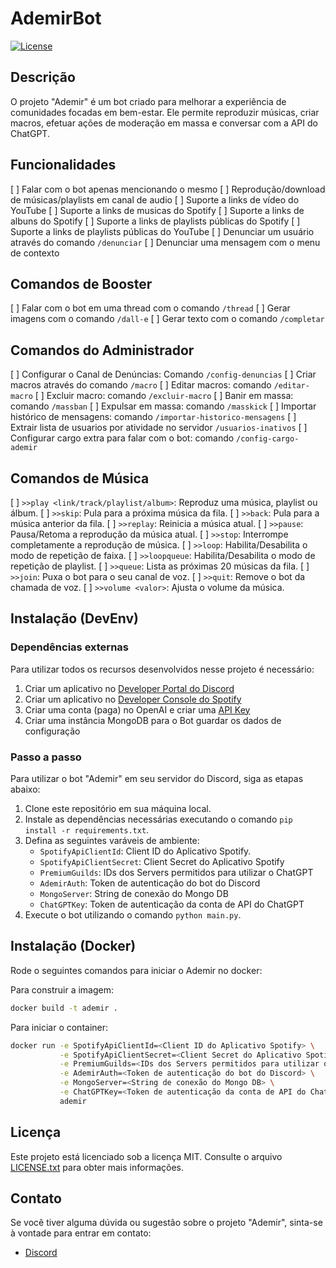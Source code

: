 # AdemirBot

[![License](https://img.shields.io/badge/license-MIT-blue.svg)](https://opensource.org/licenses/MIT)

## Descrição
O projeto "Ademir" é um bot criado para melhorar a experiência de comunidades focadas em bem-estar. Ele permite reproduzir músicas, criar macros, efetuar ações de moderação em massa e conversar com a API do ChatGPT.

## Funcionalidades
[ ] Falar com o bot apenas mencionando o mesmo
[ ] Reprodução/download de músicas/playlists em canal de audio
[ ] Suporte a links de vídeo do YouTube
[ ] Suporte a links de musicas do Spotify
[ ] Suporte a links de albuns do Spotify
[ ] Suporte a links de playlists públicas do Spotify
[ ] Suporte a links de playlists públicas do YouTube
[ ] Denunciar um usuário através do comando `/denunciar`
[ ] Denunciar uma mensagem com o menu de contexto

## Comandos de Booster
[ ] Falar com o bot em uma thread com o comando `/thread`
[ ] Gerar imagens com o comando `/dall-e`
[ ] Gerar texto com o comando `/completar`

## Comandos do Administrador
[ ] Configurar o Canal de Denúncias: Comando `/config-denuncias`
[ ] Criar macros através do comando `/macro`
[ ] Editar macros: comando `/editar-macro`
[ ] Excluir macro: comando `/excluir-macro`
[ ] Banir em massa: comando `/massban`
[ ] Expulsar em massa: comando `/masskick`
[ ] Importar histórico de mensagens: comando `/importar-historico-mensagens`
[ ] Extrair lista de usuarios por atividade no servidor `/usuarios-inativos`
[ ] Configurar cargo extra para falar com o bot: comando `/config-cargo-ademir`

## Comandos de Música
[ ] `>>play <link/track/playlist/album>`: Reproduz uma música, playlist ou álbum.
[ ] `>>skip`: Pula para a próxima música da fila.
[ ] `>>back`: Pula para a música anterior da fila.
[ ] `>>replay`: Reinicia a música atual.
[ ] `>>pause`: Pausa/Retoma a reprodução da música atual.
[ ] `>>stop`: Interrompe completamente a reprodução de música.
[ ] `>>loop`: Habilita/Desabilita o modo de repetição de faixa.
[ ] `>>loopqueue`: Habilita/Desabilita o modo de repetição de playlist.
[ ] `>>queue`: Lista as próximas 20 músicas da fila.
[ ] `>>join`: Puxa o bot para o seu canal de voz.
[ ] `>>quit`: Remove o bot da chamada de voz.
[ ] `>>volume <valor>`: Ajusta o volume da música.

## Instalação (DevEnv)

### Dependências externas
Para utilizar todos os recursos desenvolvidos nesse projeto é necessário:
1. Criar um aplicativo no [Developer Portal do Discord](https://discord.com/developers/docs/getting-started)
2. Criar um aplicativo no [Developer Console do Spotify](https://developer.spotify.com/documentation/web-api/tutorials/getting-started)
3. Criar uma conta (paga) no OpenAI e criar uma [API Key](https://platform.openai.com/account/api-keys)
4. Criar uma instância MongoDB para o Bot guardar os dados de configuração

### Passo a passo
Para utilizar o bot "Ademir" em seu servidor do Discord, siga as etapas abaixo:
1. Clone este repositório em sua máquina local.
2. Instale as dependências necessárias executando o comando `pip install -r requirements.txt`.
3. Defina as seguintes varáveis de ambiente:
   - `SpotifyApiClientId`: Client ID do Aplicativo Spotify.
   - `SpotifyApiClientSecret`: Client Secret do Aplicativo Spotify
   - `PremiumGuilds`: IDs dos Servers permitidos para utilizar o ChatGPT
   - `AdemirAuth`: Token de autenticação do bot do Discord
   - `MongoServer`: String de conexão do Mongo DB
   - `ChatGPTKey`: Token de autenticação da conta de API do ChatGPT
4. Execute o bot utilizando o comando `python main.py`.

## Instalação (Docker)
Rode o seguintes comandos para iniciar o Ademir no docker:

Para construir a imagem:
```sh
docker build -t ademir .
```

Para iniciar o container:
```sh
docker run -e SpotifyApiClientId=<Client ID do Aplicativo Spotify> \
           -e SpotifyApiClientSecret=<Client Secret do Aplicativo Spotify> \
           -e PremiumGuilds=<IDs dos Servers permitidos para utilizar o ChatGPT> \
           -e AdemirAuth=<Token de autenticação do bot do Discord> \
           -e MongoServer=<String de conexão do Mongo DB> \
           -e ChatGPTKey=<Token de autenticação da conta de API do ChatGPT> \
           ademir
```

## Licença
Este projeto está licenciado sob a licença MIT. Consulte o arquivo [LICENSE.txt](LICENSE.txt) para obter mais informações.

## Contato
Se você tiver alguma dúvida ou sugestão sobre o projeto "Ademir", sinta-se à vontade para entrar em contato:
- [Discord](https://discord.gg/invite/Q6fQrf5jWX)
